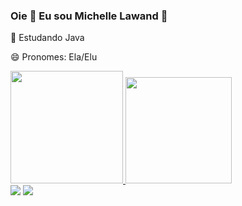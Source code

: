 ### Oie 💖 Eu sou Michelle Lawand 👋

🌱 Estudando Java

😄 Pronomes: Ela/Elu

<div>
  <a href="https://github.com/mikiLawand">
  <img height="180cm" src="http://github-readme-stats.vercel.app/api?username=mikiLawand&show_icons=true&theme=synthwave&include_allcommits=true&count_private=true"/>
  <img height="170cm" src="http://github-readme-stats.vercel.app/api/top-langs/?username=mikiLawand&layout=compact&langs_count=16&theme=synthwave"/>
</div>

<div>
<a href = "mailto:mklawand@gmail.com"><img src="https://img.shields.io/badge/-Gmail-%23333?style=for-the-badge&logo=gmail&logoColor=white" target="_blank"></a>
<a href="https://www.linkedin.com/in/michelle-lawand/" target="_blank"><img src="https://img.shields.io/badge/LinkedIn-0077B5?style=for-the-badge&logo=linkedin&logoColor=white"target="_blank"></a>
</div>
